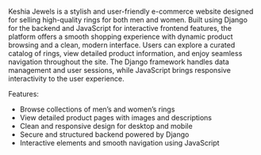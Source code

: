 Keshia Jewels is a stylish and user-friendly e-commerce website designed for selling high-quality rings for both men and women. Built using Django for the backend and JavaScript for interactive frontend features, the platform offers a smooth shopping experience with dynamic product browsing and a clean, modern interface. Users can explore a curated catalog of rings, view detailed product information, and enjoy seamless navigation throughout the site. The Django framework handles data management and user sessions, while JavaScript brings responsive interactivity to the user experience.

Features:
- Browse collections of men’s and women’s rings
- View detailed product pages with images and descriptions
- Clean and responsive design for desktop and mobile
- Secure and structured backend powered by Django
- Interactive elements and smooth navigation using JavaScript

